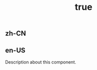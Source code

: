 ﻿---
order: 0
title:
  zh-CN: 子弹图
  en-US: Bullet
---

## zh-CN

## en-US

Description about this component.
